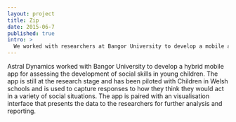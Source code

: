 ```yaml
---
layout: project
title: Zip
date: 2015-06-7
published: true
intro: >
  We worked with researchers at Bangor University to develop a mobile app for assessing the development of social skills in young children.
---
```


Astral Dynamics worked with Bangor University to develop a hybrid mobile app for assessing the development of social skills in young children. The app is still at the research stage and has been piloted with Children in Welsh schools and is used to capture responses to how they think they would act in a variety of social situations. The app is paired with an visualisation interface that presents the data to the researchers for further analysis and reporting.

